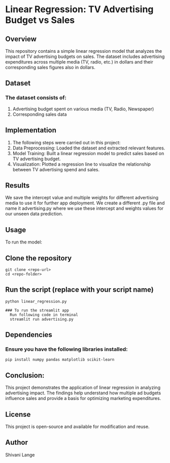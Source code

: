 # Linear Regression: TV Advertising Budget vs Sales

## Overview
This repository contains a simple linear regression model that analyzes the impact of TV advertising budgets on sales. The dataset includes advertising expenditures across multiple media (TV, radio, etc.) in dollars and their corresponding sales figures also in dollars.

## Dataset
### The dataset consists of:
  1) Advertising budget spent on various media (TV, Radio, Newspaper)
  2) Corresponding sales data

## Implementation

  1) The following steps were carried out in this project:
  2) Data Preprocessing: Loaded the dataset and extracted relevant features.
  3) Model Training: Built a linear regression model to predict sales based on TV advertising budget.
  4) Visualization: Plotted a regression line to visualize the relationship between TV advertising spend and sales.

## Results

  We save the intercept value and multiple weights for different advertising media to use it for further app deployment. 
  We create a different .py file and name it advertising.py where we use these intercept and weights values for our unseen data prediction.

## Usage
  To run the model:

## Clone the repository
    git clone <repo-url>
    cd <repo-folder>

## Run the script (replace with your script name)
    python linear_regression.py

    ### To run the streamlit app 
      Run following code in terminal
      streamlit run advertising.py

## Dependencies
###  Ensure you have the following libraries installed:
    pip install numpy pandas matplotlib scikit-learn

## Conclusion:
  This project demonstrates the application of linear regression in analyzing advertising impact. The findings help understand how multiple ad budgets influence sales and provide a basis for optimizing marketing expenditures.

## License
  This project is open-source and available for modification and reuse.

## Author
  Shivani Lange
